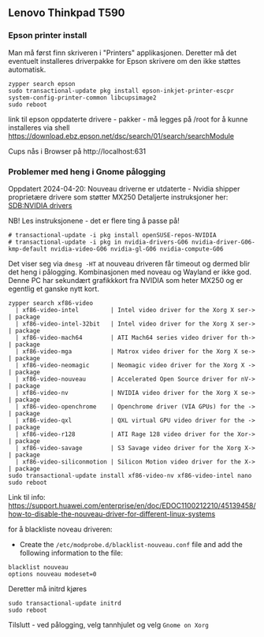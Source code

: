 ## Lenovo Thinkpad T590

### Epson printer install

Man må først finn skriveren i "Printers" applikasjonen. Deretter må det eventuelt installeres driverpakke for Epson skrivere om den ikke støttes automatisk.

```console
zypper search epson
sudo transactional-update pkg install epson-inkjet-printer-escpr system-config-printer-common libcupsimage2
sudo reboot
```

link til epson oppdaterte drivere  - pakker - må legges på /root for å kunne installeres via shell
https://download.ebz.epson.net/dsc/search/01/search/searchModule

Cups nås i Browser på http://localhost:631

### Problemer med heng i Gnome pålogging

Oppdatert 2024-04-20: Nouveau driverne er utdaterte - Nvidia shipper proprietære drivere som støtter MX250
Detaljerte instruksjoner her: [SDB:NVIDIA drivers](https://en.opensuse.org/SDB:NVIDIA_drivers)

NB! Les instruksjonene - det er flere ting å passe på!

```console
# transactional-update -i pkg install openSUSE-repos-NVIDIA
# transactional-update -i pkg in nvidia-drivers-G06 nvidia-driver-G06-kmp-default nvidia-video-G06 nvidia-gl-G06 nvidia-compute-G06
```

Det viser seg via `dmesg -HT` at nouveau driveren får timeout og dermed blir det heng i pålogging.  Kombinasjonen med noveau og Wayland er ikke god.
Denne PC har sekundært grafikkkort fra NVIDIA som heter MX250 og er egentlig et ganske nytt kort.

```console
zypper search xf86-video 
  | xf86-video-intel         | Intel video driver for the Xorg X ser-> | package
  | xf86-video-intel-32bit   | Intel video driver for the Xorg X ser-> | package
  | xf86-video-mach64        | ATI Mach64 series video driver for th-> | package
  | xf86-video-mga           | Matrox video driver for the Xorg X se-> | package
  | xf86-video-neomagic      | Neomagic video driver for the Xorg X -> | package
  | xf86-video-nouveau       | Accelerated Open Source driver for nV-> | package
  | xf86-video-nv            | NVIDIA video driver for the Xorg X se-> | package
  | xf86-video-openchrome    | Openchrome driver (VIA GPUs) for the -> | package
  | xf86-video-qxl           | QXL virtual GPU video driver for the -> | package
  | xf86-video-r128          | ATI Rage 128 video driver for the Xor-> | package
  | xf86-video-savage        | S3 Savage video driver for the Xorg X-> | package
  | xf86-video-siliconmotion | Silicon Motion video driver for the X-> | package
sudo transactional-update install xf86-video-nv xf86-video-intel nano
sudo reboot
```

Link til info:
https://support.huawei.com/enterprise/en/doc/EDOC1100212210/45139458/how-to-disable-the-nouveau-driver-for-different-linux-systems

for å blackliste noveau driveren:
* Create the `/etc/modprobe.d/blacklist-nouveau.conf` file and add the following information to the file:
```
blacklist nouveau
options nouveau modeset=0
```
Deretter må initrd kjøres

```console
sudo transactional-update initrd
sudo reboot
```

Tilslutt - ved pålogging, velg tannhjulet og velg `Gnome on Xorg`



